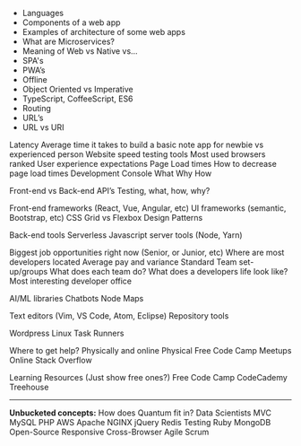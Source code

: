 * Languages
* Components of a web app
* Examples of architecture of some web apps
* What are Microservices?
* Meaning of Web vs Native vs…
* SPA's
* PWA’s
* Offline
* Object Oriented vs Imperative
* TypeScript, CoffeeScript, ES6
* Routing
* URL’s
* URL vs URI

Latency
Average time it takes to build a basic note app for newbie vs experienced person
Website speed testing tools
Most used browsers ranked
User experience expectations
    Page Load times
How to decrease page load times
Development Console
    What
    Why
    How

Front-end vs Back-end
API’s
Testing, what, how, why?

Front-end frameworks (React, Vue, Angular, etc)
UI frameworks (semantic, Bootstrap, etc)
CSS Grid vs Flexbox
Design Patterns

Back-end tools
Serverless
Javascript server tools (Node, Yarn)

Biggest job opportunities right now (Senior, or Junior, etc)
Where are most developers located
Average pay and variance
Standard Team set-up/groups
What does each team do?
What does a developers life look like?
Most interesting developer office

AI/ML libraries
Chatbots
Node Maps

Text editors (Vim, VS Code, Atom, Eclipse)
Repository tools

Wordpress
Linux
Task Runners

Where to get help? Physically and online
    Physical
        Free Code Camp Meetups
    Online
        Stack Overflow

Learning Resources (Just show free ones?)
    Free Code Camp
    CodeCademy
    Treehouse


********

**Unbucketed concepts:**
How does Quantum fit in?
Data Scientists
MVC
MySQL
PHP
AWS
Apache
NGINX
jQuery
Redis
Testing
Ruby
MongoDB
Open-Source
Responsive
Cross-Browser
Agile Scrum
